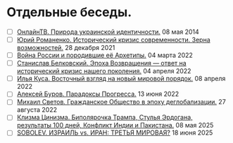 # Отдельные беседы.

- [ ] [ОнлайнТВ. Природа украинской идентичности.](2014_05_08.md) 08 мая 2014
- [ ] [Юрий Романенко. Исторический кризис современности. Зерна возможностей.](2021_12_28.md) 28 декабря 2021
- [ ] [Война России и породившие её Архетипы.](2022_03_04.md) 04 марта 2022
- [ ] [Станислав Белковский. Эпоха Возвращения — ответ на исторический кризис нашего поколения.](2022_04_04.md) 04 апреля 2022
- [ ] [Илья Куса. Восточный взгляд на новый мировой порядок.](2022_04_08.md) 08 апреля 2022
- [ ] [Алексей Буров. Парадоксы Прогресса.](2022_06_13.md) 13 июня 2022
- [ ] [Михаил Светов. Гражданское Общество в эпоху деглобализации.](2022_08_27.md) 27 августа 2022
- [ ] [Клизма Цинизма. Биполярочка Трампа, Стулья Эрдогана, результаты 100 дней, Конфликт Индии и Пакистана.](2025_05_08.md) 08 мая 2025
- [ ] [SOBOLEV. ИЗРАИЛЬ vs. ИРАН: ТРЕТЬЯ МИРОВАЯ?](2025_06_18.md) 18 июня 2025
